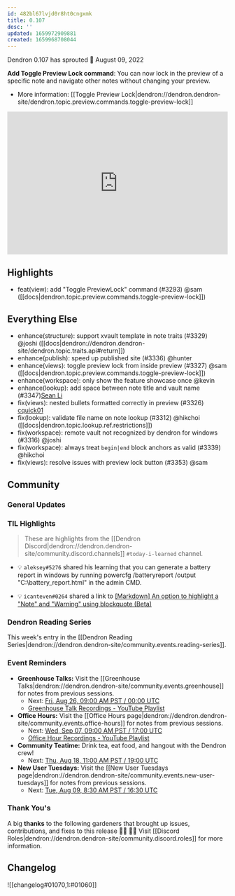 ```yaml
---
id: 482bl67lvjd0r8ht0cngxmk
title: 0.107
desc: ''
updated: 1659972909881
created: 1659968708044
---
```


Dendron 0.107 has sprouted  🌱
August 09, 2022

**Add Toggle Preview Lock command**: You can now lock in the preview of a specific note and navigate other notes without changing your preview.

- More information: [[Toggle Preview Lock|dendron://dendron.dendron-site/dendron.topic.preview.commands.toggle-preview-lock]]

<div style="position: relative; padding-bottom: 64.5933014354067%; height: 0;"><iframe src="https://www.loom.com/embed/6e35934a0c534f3585e750e5eef2e739" frameborder="0" webkitallowfullscreen mozallowfullscreen allowfullscreen style="position: absolute; top: 0; left: 0; width: 100%; height: 100%;"></iframe></div>

## Highlights

- feat(view): add "Toggle PreviewLock" command (#3293) @sam ([[docs|dendron.topic.preview.commands.toggle-preview-lock]])

## Everything Else

- enhance(structure): support xvault template in note traits (#3329) @joshi ([[docs|dendron://dendron.dendron-site/dendron.topic.traits.api#return]])
- enhance(publish): speed up published site (#3336) @hunter
- enhance(views): toggle preview lock from inside preview (#3327) @sam ([[docs|dendron.topic.preview.commands.toggle-preview-lock]])
- enhance(workspace): only show the feature showcase once @kevin
- enhance(lookup): add space between note title and vault name (#3347)[Sean Li](https://github.com/saifahn)
- fix(views): nested bullets formatted correctly in preview (#3326) [cquick01](https://github.com/cquick01)
- fix(lookup): validate file name on note lookup (#3312) @hikchoi ([[docs|dendron.topic.lookup.ref.restrictions]])
- fix(workspace): remote vault not recognized by dendron for windows (#3316) @joshi
- fix(workspace): always treat `begin|end` block anchors as valid (#3339) @hikchoi
- fix(views): resolve issues with preview lock button (#3353) @sam

## Community

### General Updates

### TIL Highlights

> These are highlights from the [[Dendron Discord|dendron://dendron.dendron-site/community.discord.channels]] `#today-i-learned` channel.

- 💡 `aleksey#5276` shared his learning that you can generate a battery report in windows by running powercfg /batteryreport /output "C:\battery_report.html" in the admin CMD.

- 💡 `icanteven#0264` shared a link to [[Markdown] An option to highlight a "Note" and "Warning" using blockquote (Beta)](https://github.com/community/community/discussions/16925)


### Dendron Reading Series

This week's entry in the [[Dendron Reading Series|dendron://dendron.dendron-site/community.events.reading-series]].

### Event Reminders

- **Greenhouse Talks:** Visit the [[Greenhouse Talks|dendron://dendron.dendron-site/community.events.greenhouse]] for notes from previous sessions.
    - Next: [Fri, Aug 26, 09:00 AM PST / 00:00 UTC](https://link.dendron.so/luma)
    - [Greenhouse Talk Recordings - YouTube Playlist](https://link.dendron.so/greenhouse)
- **Office Hours:** Visit the [[Office Hours page|dendron://dendron.dendron-site/community.events.office-hours]] for notes from previous sessions.
    - Next: [Wed, Sep 07, 09:00 AM PST / 17:00 UTC](https://link.dendron.so/luma)
    - [Office Hour Recordings - YouTube Playlist](https://link.dendron.so/6yPa)
- **Community Teatime:** Drink tea, eat food, and hangout with the Dendron crew!
    - Next: [Thu, Aug 18, 11:00 AM PST / 19:00 UTC](https://link.dendron.so/luma)
- **New User Tuesdays:** Visit the [[New User Tuesdays page|dendron://dendron.dendron-site/community.events.new-user-tuesdays]] for notes from previous sessions.
    - Next: [Tue, Aug 09, 8:30 AM PST / 16:30 UTC](https://link.dendron.so/luma)

### Thank You's

A big **thanks** to the following gardeners that brought up issues, contributions, and fixes to this release :man_farmer: :woman_farmer: 
Visit [[Discord Roles|dendron://dendron.dendron-site/community.discord.roles]] for more information.

## Changelog
![[changelog#01070,1:#01060]]
